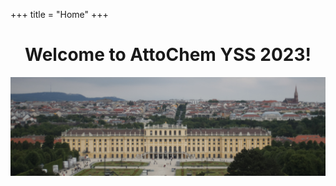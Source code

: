 +++
title = "Home"
+++

<center><h1>Welcome to AttoChem YSS 2023!</h1></center>

<img src="/vienna/schoenbrunn.jpg" />
